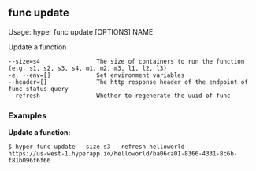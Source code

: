 ## func update

  Usage:	hyper func update [OPTIONS] NAME

  Update a function

    --size=s4                The size of containers to run the function (e.g. s1, s2, s3, s4, m1, m2, m3, l1, l2, l3)
    -e, --env=[]             Set environment variables
    --header=[]              The http response header of the endpoint of func status query
    --refresh                Whether to regenerate the uuid of func

### Examples

**Update a function:**

    $ hyper func update --size s3 --refresh helloworld
    https://us-west-1.hyperapp.io/helloworld/ba06ca01-8366-4331-8c6b-f81b096f6f66
